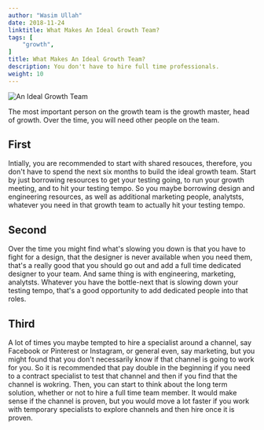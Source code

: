 ```yaml
---
author: "Wasim Ullah"
date: 2018-11-24
linktitle: What Makes An Ideal Growth Team?
tags: [
    "growth",
]
title: What Makes An Ideal Growth Team?
description: You don't have to hire full time professionals.
weight: 10
---
```


![An Ideal Growth Team](/images/growth.jpg)


The most important person on the growth team is the growth master, head of growth. Over the time, you will need other people on the team.

## First
Intially, you are recommended to start with shared resouces, therefore, you don't have to spend the next six months to build the ideal growth team. Start by just borrowing resources to get your testing going, to run your growth meeting, and to hit your testing tempo. So you maybe borrowing design and engineering resources, as well as additional marketing people, analytsts, whatever you need in that growth team to actually hit your testing tempo.

## Second
Over the time you might find what's slowing you down is that you have to fight for a design, that the designer is never available when you need them, that's a really good that you should go out and add a full time dedicated designer to your team. And same thing is with engineering, marketing, analytsts. Whatever you have the bottle-next that is slowing down your testing tempo, that's a good opportunity to add dedicated people into that roles.

## Third
A lot of times you maybe tempted to hire a specialist around a channel, say Facebook or Pinterest or Instagram, or general even, say marketing, but you might found that you don't necessarily know if that channel is going to work for you. So it is recommended that pay double in the beginning if you need to a contract specialist to test that channel and then if you find that the channel is wokring. Then, you can start to think about the long term solution, whether or not to hire a full time team member. It would make sense if the channel is proven, but you would move a lot faster if you work with temporary specialists to explore channels and then hire once it is proven.  
